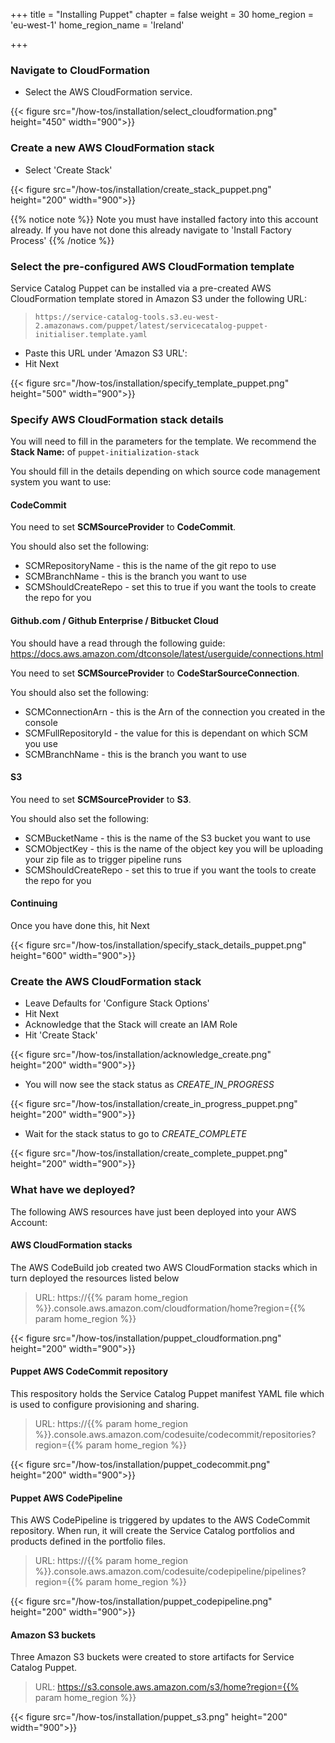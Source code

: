 +++
title = "Installing Puppet"
chapter = false
weight = 30
home_region = 'eu-west-1'
home_region_name = 'Ireland'

+++

### Navigate to CloudFormation

- Select the AWS CloudFormation service.

{{< figure src="/how-tos/installation/select_cloudformation.png" height="450" width="900">}}

### Create a new AWS CloudFormation stack

- Select 'Create Stack'

{{< figure src="/how-tos/installation/create_stack_puppet.png" height="200" width="900">}}

{{% notice note %}}
Note you must have installed factory into this account already. If you have not done this already navigate to 'Install Factory Process'
{{% /notice %}}

### Select the pre-configured AWS CloudFormation template
Service Catalog Puppet can be installed via a pre-created AWS CloudFormation template stored in Amazon S3 under the following URL:
>  `https://service-catalog-tools.s3.eu-west-2.amazonaws.com/puppet/latest/servicecatalog-puppet-initialiser.template.yaml`

- Paste this URL under 'Amazon S3 URL': 
- Hit Next

{{< figure src="/how-tos/installation/specify_template_puppet.png" height="500" width="900">}}

### Specify AWS CloudFormation stack details

You will need to fill in the parameters for the template.  We recommend the **Stack Name:** of `puppet-initialization-stack`

You should fill in the details depending on which source code management system you want to use:

#### CodeCommit

You need to set **SCMSourceProvider** to **CodeCommit**.

You should also set the following:

- SCMRepositoryName - this is the name of the git repo to use
- SCMBranchName - this is the branch you want to use
- SCMShouldCreateRepo - set this to true if you want the tools to create the repo for you


#### Github.com / Github Enterprise / Bitbucket Cloud

You should have a read through the following guide: https://docs.aws.amazon.com/dtconsole/latest/userguide/connections.html

You need to set **SCMSourceProvider** to **CodeStarSourceConnection**.

You should also set the following:

- SCMConnectionArn - this is the Arn of the connection you created in the console 
- SCMFullRepositoryId - the value for this is dependant on which SCM you use 
- SCMBranchName - this is the branch you want to use


#### S3

You need to set **SCMSourceProvider** to **S3**.

You should also set the following:

- SCMBucketName - this is the name of the S3 bucket you want to use
- SCMObjectKey - this is the name of the object key you will be uploading your zip file as to trigger pipeline runs
- SCMShouldCreateRepo - set this to true if you want the tools to create the repo for you


#### Continuing 

Once you have done this, hit Next

{{< figure src="/how-tos/installation/specify_stack_details_puppet.png" height="600" width="900">}}

### Create the AWS CloudFormation stack

- Leave Defaults for 'Configure Stack Options'
- Hit Next
- Acknowledge that the Stack will create an IAM Role
- Hit 'Create Stack'

{{< figure src="/how-tos/installation/acknowledge_create.png" height="200" width="900">}}

- You will now see the stack status as *CREATE_IN_PROGRESS*

{{< figure src="/how-tos/installation/create_in_progress_puppet.png" height="200" width="900">}}

- Wait for the stack status to go to *CREATE_COMPLETE*

{{< figure src="/how-tos/installation/create_complete_puppet.png" height="200" width="900">}}

### What have we deployed?
The following AWS resources have just been deployed into your AWS Account:

#### AWS CloudFormation stacks
The AWS CodeBuild job created two AWS CloudFormation stacks which in turn deployed the resources listed below

> URL: https://{{% param home_region %}}.console.aws.amazon.com/cloudformation/home?region={{% param home_region %}}

{{< figure src="/how-tos/installation/puppet_cloudformation.png" height="200" width="900">}}

#### Puppet AWS CodeCommit repository
This respository holds the Service Catalog Puppet manifest YAML file which is used to configure provisioning and sharing.

> URL: https://{{% param home_region %}}.console.aws.amazon.com/codesuite/codecommit/repositories?region={{% param home_region %}}

{{< figure src="/how-tos/installation/puppet_codecommit.png" height="200" width="900">}}

#### Puppet AWS CodePipeline
This AWS CodePipeline is triggered by updates to the AWS CodeCommit repository. When run, it will create the Service Catalog portfolios and products defined in the portfolio files. 

> URL: https://{{% param home_region %}}.console.aws.amazon.com/codesuite/codepipeline/pipelines?region={{% param home_region %}}

{{< figure src="/how-tos/installation/puppet_codepipeline.png" height="200" width="900">}}

#### Amazon S3 buckets
Three Amazon S3 buckets were created to store artifacts for Service Catalog Puppet.

> URL: https://s3.console.aws.amazon.com/s3/home?region={{% param home_region %}}

{{< figure src="/how-tos/installation/puppet_s3.png" height="200" width="900">}}

